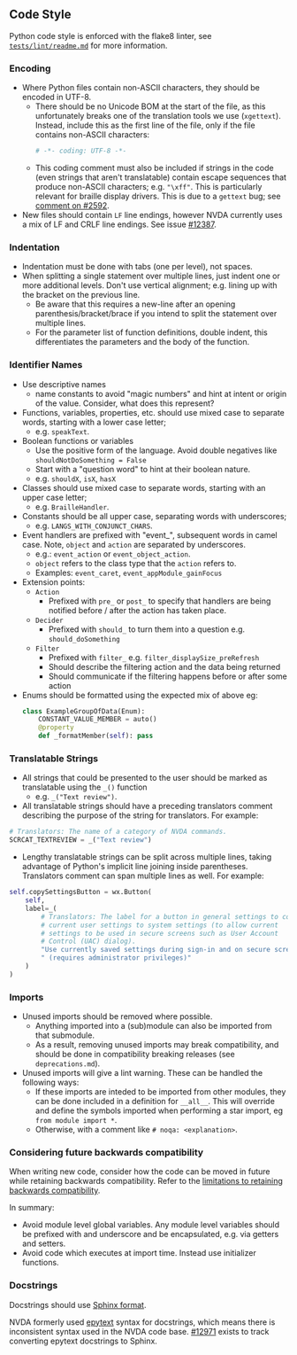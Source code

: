 ## Code Style

Python code style is enforced with the flake8 linter, see [`tests/lint/readme.md`](https://github.com/nvaccess/nvda/tree/master/tests/lint/readme.md) for more information.

### Encoding
* Where Python files contain non-ASCII characters, they should be encoded in UTF-8.
    * There should be no Unicode BOM at the start of the file, as this unfortunately breaks one of the translation tools we use (`xgettext`).
    Instead, include this as the first line of the file, only if the file contains non-ASCII characters:
        ```py
        # -*- coding: UTF-8 -*-
        ```
    * This coding comment must also be included if strings in the code (even strings that aren't translatable) contain escape sequences that produce non-ASCII characters; e.g. `"\xff"`.
    This is particularly relevant for braille display drivers.
    This is due to a `gettext` bug; see [comment on #2592](https://github.com/nvaccess/nvda/issues/2592#issuecomment-155299911).
* New files should contain `LF` line endings, however NVDA currently uses a mix of LF and CRLF line endings.
See issue [#12387](https://github.com/nvaccess/nvda/issues/12387).

### Indentation
* Indentation must be done with tabs (one per level), not spaces.
* When splitting a single statement over multiple lines, just indent one or more additional levels.
  Don't use vertical alignment; e.g. lining up with the bracket on the previous line.
  - Be aware that this requires a new-line after an opening parenthesis/bracket/brace if you intend
    to split the statement over multiple lines.
  - For the parameter list of function definitions, double indent, this differentiates the
    parameters and the body of the function.

### Identifier Names
* Use descriptive names
  - name constants to avoid "magic numbers" and hint at intent or origin of the value.
    Consider, what does this represent?
* Functions, variables, properties, etc. should use mixed case to separate words, starting with a lower case letter;
  - e.g. `speakText`.
* Boolean functions or variables
  - Use the positive form of the language.
    Avoid double negatives like `shouldNotDoSomething = False`
  - Start with a "question word" to hint at their boolean nature.
  - e.g. `shouldX`, `isX`, `hasX`
* Classes should use mixed case to separate words, starting with an upper case letter;
  - e.g. `BrailleHandler`.
* Constants should be all upper case, separating words with underscores;
  - e.g. `LANGS_WITH_CONJUNCT_CHARS`.
* Event handlers are prefixed with "event_", subsequent words in camel case.
  Note, `object` and `action` are separated by underscores.
  - e.g.: `event_action` or `event_object_action`.
  - `object` refers to the class type that the `action` refers to.
  - Examples: `event_caret`, `event_appModule_gainFocus`
* Extension points:
  * `Action`
    - Prefixed with `pre_` or `post_` to specify that handlers are being notified before / after the
      action has taken place.
  * `Decider`
    - Prefixed with `should_` to turn them into a question e.g. `should_doSomething`
  * `Filter`
    - Prefixed with `filter_` e.g. `filter_displaySize_preRefresh`
    - Should describe the filtering action and the data being returned
    - Should communicate if the filtering happens before or after some action
* Enums should be formatted using the expected mix of above eg:
  ```python
  class ExampleGroupOfData(Enum):
      CONSTANT_VALUE_MEMBER = auto()
      @property
      def _formatMember(self): pass
  ```

### Translatable Strings
* All strings that could be presented to the user should be marked as translatable using the `_()` function
  - e.g. `_("Text review")`.
* All translatable strings should have a preceding translators comment describing the purpose of the string for translators.
For example:
```py
# Translators: The name of a category of NVDA commands.
SCRCAT_TEXTREVIEW = _("Text review")
```
* Lengthy translatable strings can be split across multiple lines, taking advantage of Python's implicit line joining inside parentheses.
Translators comment can span multiple lines as well.
For example:
```py
self.copySettingsButton = wx.Button(
	self,
	label=_(
		# Translators: The label for a button in general settings to copy
		# current user settings to system settings (to allow current
		# settings to be used in secure screens such as User Account
		# Control (UAC) dialog).
		"Use currently saved settings during sign-in and on secure screens"
		" (requires administrator privileges)"
	)
)
```

### Imports
* Unused imports should be removed where possible.
  - Anything imported into a (sub)module can also be imported from that submodule.
  - As a result, removing unused imports may break compatibility, and should be done in compatibility breaking releases (see `deprecations.md`).
* Unused imports will give a lint warning. These can be handled the following ways: 
  - If these imports are inteded to be imported from other modules, they can be done included in a definition for `__all__`. This will override and define the symbols imported when performing a star import, eg `from module import *`.
  - Otherwise, with a comment like `# noqa: <explanation>`.

### Considering future backwards compatibility

When writing new code, consider how the code can be moved in future while retaining backwards compatibility.
Refer to the [limitations to retaining backwards compatibility](./deprecations.md#limitations-to-retaining-backwards-compatibility).

In summary:
- Avoid module level global variables.
Any module level variables should be prefixed with and underscore and be encapsulated, e.g. via getters and setters.
- Avoid code which executes at import time.
Instead use initializer functions.

### Docstrings

Docstrings should use [Sphinx format](https://sphinx-rtd-tutorial.readthedocs.io/en/latest/docstrings.html).

NVDA formerly used [epytext](https://epydoc.sourceforge.net/manual-epytext.html) syntax for docstrings, which means there is inconsistent syntax used in the NVDA code base.
[#12971](https://github.com/nvaccess/nvda/issues/12971) exists to track converting epytext docstrings to Sphinx.
